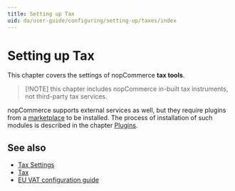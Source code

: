```yaml
---
title: Setting up Tax
uid: da/user-guide/configuring/setting-up/taxes/index
---
```


# Setting up Tax

This chapter covers the settings of nopCommerce **tax tools**.

> [!NOTE] this chapter includes nopCommerce in-built tax instruments, not third-party tax services.

nopCommerce supports external services as well, but they require plugins from a [marketplace](http://www.nopcommerce.com/marketplace.aspx) to be installed. The process of installation of such modules is described in the chapter [Plugins](xref:en/developer/plugins/index).

## See also

* [Tax Settings](xref:da/user-guide/configuring/setting-up/taxes/tax-settings)
* [Tax](xref:da/user-guide/configuring/setting-up/taxes/tax/index)
* [EU VAT configuration guide](xref:da/user-guide/configuring/setting-up/taxes/eu-vat)